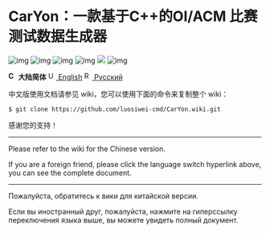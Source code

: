 # CarYon：一款基于C++的OI/ACM 比赛测试数据生成器

![img](https://img.shields.io/badge/Avatar-luosw-red.svg) ![img](https://img.shields.io/github/package-json/v/luosiwei-cmd/caryon) ![img](https://img.shields.io/npm/dm/datamaker-caryon) ![img](https://img.shields.io/npm/dt/datamaker-caryon) ![](https://img.shields.io/npm/l/datamaker-caryon) ![img](https://img.shields.io/npm/v/datamaker-caryon)

**<img src="https://s.oier.in/cn.png" width="16" alt="CN" /> 大陆简体** [<img src="https://s.oier.in/us.png" width="16" alt="US" /> English](README.en-us.md) [<img src="https://s.oier.in/ru.png" width="16" alt="RU" /> Русский](README.ru.md)

中文版使用文档请参见 wiki，您可以使用下面的命令来复制整个 wiki：

```shell
$ git clone https://github.com/luosiwei-cmd/CarYon.wiki.git
```

感谢您的支持！

-------

Please refer to the wiki for the Chinese version. 

If you are a foreign friend, please click the language switch hyperlink above, you can see the complete document.

------

Пожалуйста, обратитесь к вики для китайской версии. 

Если вы иностранный друг, пожалуйста, нажмите на гиперссылку переключения языка выше, вы можете увидеть полный документ.

